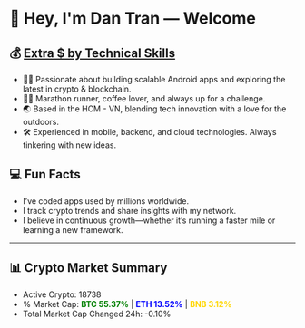 # 👋 Hey, I'm Dan Tran — Welcome

## 💰 <a href="https://dantech.academy" target="_blank">Extra $ by Technical Skills</a>

- 🧑‍💻 Passionate about building scalable Android apps and exploring the latest in crypto & blockchain.
- 🏃‍♂️ Marathon runner, coffee lover, and always up for a challenge.
- 🌏 Based in the HCM - VN, blending tech innovation with a love for the outdoors.
- 🛠️ Experienced in mobile, backend, and cloud technologies. Always tinkering with new ideas.

## 💻 Fun Facts

- I’ve coded apps used by millions worldwide.
- I track crypto trends and share insights with my network.
- I believe in continuous growth—whether it’s running a faster mile or learning a new framework.

---

## 📊 Crypto Market Summary

- Active Crypto: 18738
- % Market Cap: <span style="color: green; font-weight: bold;">BTC 55.37%</span> | <span style="color: blue; font-weight: bold;">ETH 13.52%</span> | <span style="color: gold; font-weight: bold;">BNB 3.12%</span>
- Total Market Cap Changed 24h: -0.10%
